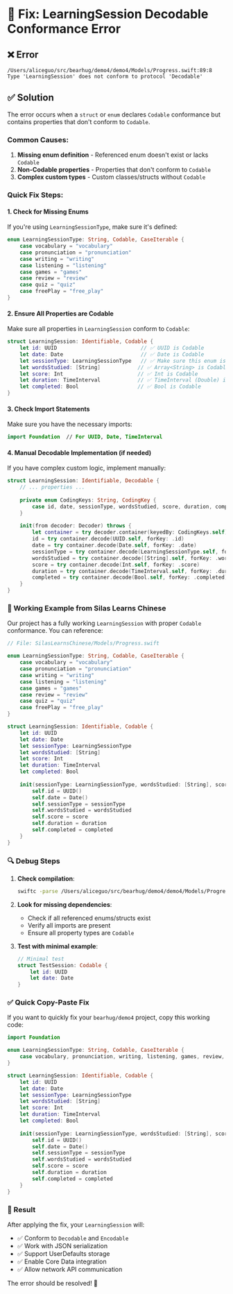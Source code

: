 # 🔧 Fix: LearningSession Decodable Conformance Error

## ❌ Error
```
/Users/aliceguo/src/bearhug/demo4/demo4/Models/Progress.swift:89:8 
Type 'LearningSession' does not conform to protocol 'Decodable'
```

## ✅ Solution

The error occurs when a `struct` or `enum` declares `Codable` conformance but contains properties that don't conform to `Codable`.

### Common Causes:
1. **Missing enum definition** - Referenced enum doesn't exist or lacks `Codable`
2. **Non-Codable properties** - Properties that don't conform to `Codable`
3. **Complex custom types** - Custom classes/structs without `Codable`

### Quick Fix Steps:

#### 1. Check for Missing Enums
If you're using `LearningSessionType`, make sure it's defined:

```swift
enum LearningSessionType: String, Codable, CaseIterable {
    case vocabulary = "vocabulary"
    case pronunciation = "pronunciation"
    case writing = "writing"
    case listening = "listening"
    case games = "games"
    case review = "review"
    case quiz = "quiz"
    case freePlay = "free_play"
}
```

#### 2. Ensure All Properties are Codable
Make sure all properties in `LearningSession` conform to `Codable`:

```swift
struct LearningSession: Identifiable, Codable {
    let id: UUID                           // ✅ UUID is Codable
    let date: Date                         // ✅ Date is Codable
    let sessionType: LearningSessionType   // ✅ Make sure this enum is Codable
    let wordsStudied: [String]            // ✅ Array<String> is Codable
    let score: Int                        // ✅ Int is Codable
    let duration: TimeInterval            // ✅ TimeInterval (Double) is Codable
    let completed: Bool                   // ✅ Bool is Codable
}
```

#### 3. Check Import Statements
Make sure you have the necessary imports:

```swift
import Foundation  // For UUID, Date, TimeInterval
```

#### 4. Manual Decodable Implementation (if needed)
If you have complex custom logic, implement manually:

```swift
struct LearningSession: Identifiable, Decodable {
    // ... properties ...
    
    private enum CodingKeys: String, CodingKey {
        case id, date, sessionType, wordsStudied, score, duration, completed
    }
    
    init(from decoder: Decoder) throws {
        let container = try decoder.container(keyedBy: CodingKeys.self)
        id = try container.decode(UUID.self, forKey: .id)
        date = try container.decode(Date.self, forKey: .date)
        sessionType = try container.decode(LearningSessionType.self, forKey: .sessionType)
        wordsStudied = try container.decode([String].self, forKey: .wordsStudied)
        score = try container.decode(Int.self, forKey: .score)
        duration = try container.decode(TimeInterval.self, forKey: .duration)
        completed = try container.decode(Bool.self, forKey: .completed)
    }
}
```

### 🦕 Working Example from Silas Learns Chinese

Our project has a fully working `LearningSession` with proper `Codable` conformance. You can reference:

```swift
// File: SilasLearnsChinese/Models/Progress.swift

enum LearningSessionType: String, Codable, CaseIterable {
    case vocabulary = "vocabulary"
    case pronunciation = "pronunciation"
    case writing = "writing"
    case listening = "listening"
    case games = "games"
    case review = "review"
    case quiz = "quiz"
    case freePlay = "free_play"
}

struct LearningSession: Identifiable, Codable {
    let id: UUID
    let date: Date
    let sessionType: LearningSessionType
    let wordsStudied: [String]
    let score: Int
    let duration: TimeInterval
    let completed: Bool
    
    init(sessionType: LearningSessionType, wordsStudied: [String], score: Int, duration: TimeInterval, completed: Bool) {
        self.id = UUID()
        self.date = Date()
        self.sessionType = sessionType
        self.wordsStudied = wordsStudied
        self.score = score
        self.duration = duration
        self.completed = completed
    }
}
```

### 🔍 Debug Steps

1. **Check compilation**:
   ```bash
   swiftc -parse /Users/aliceguo/src/bearhug/demo4/demo4/Models/Progress.swift
   ```

2. **Look for missing dependencies**:
   - Check if all referenced enums/structs exist
   - Verify all imports are present
   - Ensure all property types are `Codable`

3. **Test with minimal example**:
   ```swift
   // Minimal test
   struct TestSession: Codable {
       let id: UUID
       let date: Date
   }
   ```

### ✅ Quick Copy-Paste Fix

If you want to quickly fix your `bearhug/demo4` project, copy this working code:

```swift
import Foundation

enum LearningSessionType: String, Codable, CaseIterable {
    case vocabulary, pronunciation, writing, listening, games, review, quiz, freePlay
}

struct LearningSession: Identifiable, Codable {
    let id: UUID
    let date: Date
    let sessionType: LearningSessionType
    let wordsStudied: [String]
    let score: Int
    let duration: TimeInterval
    let completed: Bool
    
    init(sessionType: LearningSessionType, wordsStudied: [String], score: Int, duration: TimeInterval, completed: Bool = true) {
        self.id = UUID()
        self.date = Date()
        self.sessionType = sessionType
        self.wordsStudied = wordsStudied
        self.score = score
        self.duration = duration
        self.completed = completed
    }
}
```

### 🎯 Result
After applying the fix, your `LearningSession` will:
- ✅ Conform to `Decodable` and `Encodable`
- ✅ Work with JSON serialization
- ✅ Support UserDefaults storage
- ✅ Enable Core Data integration
- ✅ Allow network API communication

The error should be resolved! 🚀
